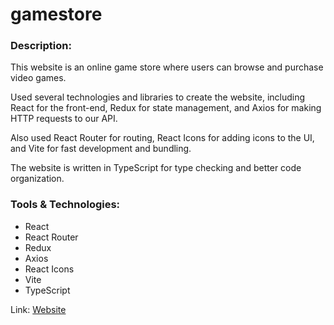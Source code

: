 # gamestore
 
### Description:

This website is an online game store where users can browse and purchase video games. 

Used several technologies and libraries to create the website, including React for the front-end, 
Redux for state management, 
and Axios for making HTTP requests to our API. 

Also used React Router for routing, 
React Icons for adding icons to the UI, 
and Vite for fast development and bundling. 

The website is written in TypeScript for type checking and better code organization.

### Tools & Technologies:

- React
- React Router
- Redux
- Axios
- React Icons
- Vite
- TypeScript

Link: [Website](https://danyatcode.github.io/gamestore/)
